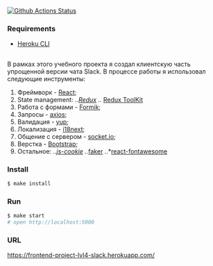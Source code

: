 [![Github Actions Status](https://github.com/hexlet-components/projects-frontend-l4-server/workflows/Node%20CI/badge.svg)](https://github.com/hexlet-components/projects-frontend-l4-server/actions)

### Requirements

* [Heroku CLI](https://devcenter.heroku.com/articles/heroku-cli)

##
В рамках этого учебного проекта я создал клиентскую часть упрощенной версии чата Slack. В процессе работы я использовал следующие инструменты:
1. Фреймворк - [React](https://github.com/facebook/react);
2. State management: 
  ..*[Redux](https://github.com/reduxjs/redux)
..* [Redux ToolKit](https://github.com/reduxjs/redux-toolkit)
3. Работа с формами - [Formik](https://github.com/formium/formik);
4. Запросы - [axios](https://github.com/axios/axios);
5. Валидация - [yup](https://github.com/jquense/yup);
6. Локализация - [i18next](https://github.com/i18next/i18next);
7. Общение с сервером - [socket.io](https://github.com/socketio/socket.io);
8. Верстка - [Bootstrap](https://github.com/twbs/bootstrap);
9. Остальное: 
..*[js-cookie](https://github.com/js-cookie/js-cookie)
..*[faker](https://github.com/fzaninotto/Faker)
..*[react-fontawesome](https://github.com/FortAwesome/react-fontawesome)

### Install

```sh
$ make install
```

### Run

```sh
$ make start
# open http://localhost:5000
```

### URL

https://frontend-project-lvl4-slack.herokuapp.com/
